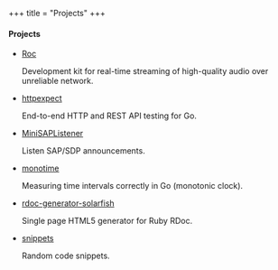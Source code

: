 +++
title = "Projects"
+++

#### Projects

* [Roc](https://github.com/roc-project/roc)

    Development kit for real-time streaming of high-quality audio over unreliable network.

* [httpexpect](https://github.com/gavv/httpexpect)

    End-to-end HTTP and REST API testing for Go.

* [MiniSAPListener](https://github.com/gavv/MiniSAPListener)

    Listen SAP/SDP announcements.

* [monotime](https://github.com/gavv/monotime)

    Measuring time intervals correctly in Go (monotonic clock).

* [rdoc-generator-solarfish](https://github.com/rbdoc/rdoc-generator-solarfish)

    Single page HTML5 generator for Ruby RDoc.

* [snippets](https://github.com/gavv/snippets)

    Random code snippets.

